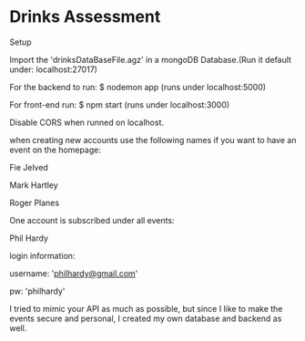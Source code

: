 # Drinks Assessment
Setup

Import the 'drinksDataBaseFile.agz' in a mongoDB Database.(Run it default under: localhost:27017)

For the backend to run: $ nodemon app (runs under localhost:5000)

For front-end run: $ npm start (runs under localhost:3000)

Disable CORS when runned on localhost.



when creating new accounts use the following names if you want to have an event on the homepage:

Fie Jelved

Mark Hartley

Roger Planes



One account is subscribed under all events:

Phil Hardy

login information:

username: 'philhardy@gmail.com'

pw: 'philhardy'



I tried to mimic your API as much as possible, but since I like to make the events secure and personal,
I created my own database and backend as well.


